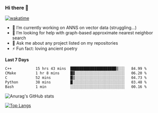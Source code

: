 ### Hi there 👋

[![wakatime](https://wakatime.com/badge/user/8906da98-c623-4aff-ac00-99cb42e09b38.svg)](https://wakatime.com/@8906da98-c623-4aff-ac00-99cb42e09b38)

- 🔭 I’m currently working on ANNS on vector data (struggling...)
- 🤔 I’m looking for help with graph-based approximate nearest neighbor search
- 💬 Ask me about any project listed on my repositories
- ⚡ Fun fact: loving ancient poetry


**Last 7 Days**
<!--START_SECTION:waka-->

```txt
C++           15 hrs 43 mins  █████████████████████▒░░░   84.99 %
CMake         1 hr 8 mins     █▓░░░░░░░░░░░░░░░░░░░░░░░   06.20 %
C             52 mins         █▒░░░░░░░░░░░░░░░░░░░░░░░   04.73 %
Python        38 mins         █░░░░░░░░░░░░░░░░░░░░░░░░   03.48 %
Bash          1 min           ░░░░░░░░░░░░░░░░░░░░░░░░░   00.16 %
```

<!--END_SECTION:waka-->

![Anurag's GitHub stats](https://github-readme-stats.vercel.app/api?username=matchyc&count_private=true&show_icons=true&theme=vue)

[![Top Langs](https://github-readme-stats.vercel.app/api/top-langs/?username=matchyc&langs_count=4&&hide=perl,raku,html,javascript,shell,roff,prolog)](https://github.com/anuraghazra/github-readme-stats)
